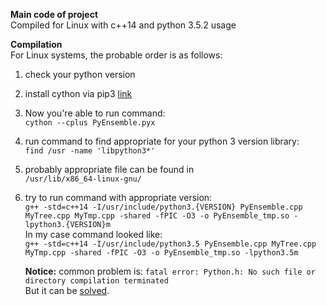 **Main code of project**  
Compiled for Linux  with c++14 and python 3.5.2 usage

**Compilation**  
For Linux systems, the probable order is as follows:  
1) check your python version   
2) install cython via pip3 [link](https://cython.readthedocs.io/en/latest/src/quickstart/install.html) 
3) Now you're able to run command:   
   `cython --cplus PyEnsemble.pyx`     
4) run command to find appropriate for your python 3 version library:   
   `find /usr -name 'libpython3*'`
5) probably appropriate file can be found in  
   `/usr/lib/x86_64-linux-gnu/`
6) try to run command with appropriate version:  
   `g++ -std=c++14 -I/usr/include/python3.{VERSION} PyEnsemble.cpp MyTree.cpp MyTmp.cpp -shared -fPIC -O3 -o PyEnsemble_tmp.so -lpython3.{VERSION}m`  
   In my case command looked like:  
   `g++ -std=c++14 -I/usr/include/python3.5 PyEnsemble.cpp MyTree.cpp MyTmp.cpp -shared -fPIC -O3 -o PyEnsemble_tmp.so -lpython3.5m`
   
   **Notice:** common problem is: `fatal error: Python.h: No such file or directory compilation terminated`  
   But it can be [solved](https://stackoverflow.com/questions/21530577/fatal-error-python-h-no-such-file-or-directory).
